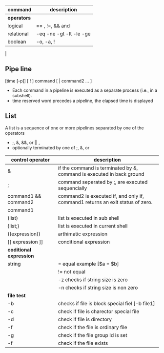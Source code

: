 |command|description|
|---|---|
| **operators** ||
| logical | == ,  !=, && and || |
| relational | -eq -ne -gt -lt -le -ge |
| boolean | -o, -a, ! |
|
## Pipe line

[time [-p]] [ ! ] command [ | command2 ... ]

* Each command in a pipeline is executed as a separate process (i.e., in a subshell).
* time reserved word precedes a pipeline, the elapsed time is displayed 

## **List** 
A list is a sequence of one or more pipelines separated by one of the operators 
* ;, &, &&, or || ,
* optionally terminated by one of ;, &, or <newline>

| control operator | description |
|---|---|
| & | if the command is terminated by &, command is executed in back ground
| ; | command seperated by ;, are executed sequencially |
| command1 && command2 | command2 is executed if, and only if, command1 returns an exit status of zero. |
| command1 || command2 | command2 is executed if and only if command1 returns a non-zero exit status. |
| (list) | list is executed in sub shell |
| {list;} | list is executed in current shell |
| ((expression))| arthimatic expression |
| [[ expression ]] | conditional expression |
| **coditional expression** |
| string | = equal example [$a = $b] |
|   | !=  not equal |
| | -z checks if string size is zero |
| | -n checks if string size is non zero |
| **file test** ||
| -b | checks if file is block special fiel [-b file1]
| -c | check if file is charector special file |
| -d | check if file is directory |
| -f | check if the file is ordinary file |
| -g | check if the file group Id is set |
| -f | check if the file exists |


